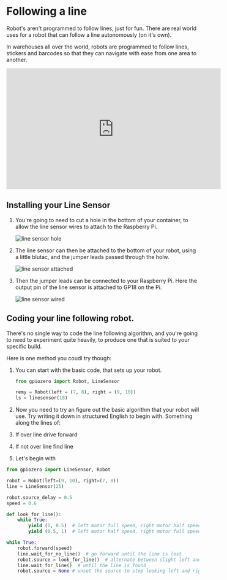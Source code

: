 # Following a line

Robot's aren't programmed to follow lines, just for fun. There are real world uses for a robot that can follow a line autonomously (on it's own).

In warehouses all over the world, robots are programmed to follow lines, stickers and barcodes so that they can navigate with ease from one area to another.

<iframe width="560" height="315" src="https://www.youtube.com/embed/8gy5tYVR-28" frameborder="0" allowfullscreen></iframe>

## Installing your Line Sensor

1. You're going to need to cut a hole in the bottom of your container, to allow the line sensor wires to attach to the Raspberry Pi.

	![line sensor hole](ls-hole.jpg)

1. The line sensor can then be attached to the bottom of your robot, using a little blutac, and the jumper leads passed through the holw.

	![line sensor attached](ls-attached.jpg)

1. Then the jumper leads can be connected to your Raspberry Pi. Here the output pin of the line sensor is attached to GP18 on the Pi.

	![line sensor wired](ls-wired.jpg)

## Coding your line following robot.

There's no single way to code the line following algorithm, and you're going to need to experiment quite heavily, to produce one that is suited to your specific build.

Here is one method you coudl try though:

1. You can start with the basic code, that sets up your robot.

	```python
	from gpiozero import Robot, LineSensor

	remy = Robot(left = (7, 8), right = (9, 10))
	ls = linesensor(18)
	```

1. Now you need to try an figure out the basic algorithm that your robot will use. Try writing it down in structured English to begin with. Something along the lines of:

  1. If over line drive forward
  1. If not over line find line

1. Let's begin with 





```python
from gpiozero import LineSensor, Robot

robot = Robot(left=(9, 10), right=(7, 8))
line = LineSensor(25)

robot.source_delay = 0.5
speed = 0.6

def look_for_line():
    while True:
        yield (1, 0.5)  # left motor full speed, right motor half speed
        yield (0.5, 1)  # left motor half speed, right motor full speed

while True:
    robot.forward(speed)
    line.wait_for_no_line()  # go forward until the line is lost
    robot.source = look_for_line()  # alternate between slight left and slight right
    line.wait_for_line()  # until the line is found
	robot.source = None # unset the source to stop looking left and right
```
